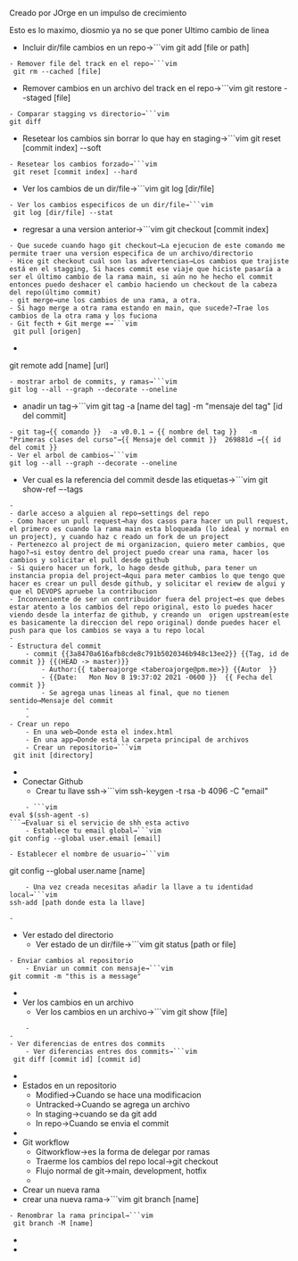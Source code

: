 Creado por JOrge en un impulso de crecimiento

Esto es lo maximo, diosmio ya no se que poner
Ultimo cambio de linea

- Incluir dir/file cambios en un repo→```vim
git add [file or path]
```
- Remover file del track en el repo→```vim
 git rm --cached [file]
```
- Remover cambios en un archivo del track en el repo→```vim
 git restore --staged [file]
```
- Comparar stagging vs directorio→```vim
git diff
```
- Resetear los cambios sin borrar lo que hay en staging→```vim
git reset [commit index] --soft
```
- Resetear los cambios forzado→```vim
 git reset [commit index] --hard
```
- Ver los cambios de un dir/file→```vim
git log [dir/file]
```
- Ver los cambios especificos de un dir/file→```vim
 git log [dir/file] --stat
```
- regresar a una version anterior→```vim
 git checkout [commit index] 
```
- Que sucede cuando hago git checkout→La ejecucion de este comando me permite traer una version especifica de un archivo/directorio
- Hice git checkout cuál son las advertencias→Los cambios que trajiste está en el stagging, Si haces commit ese viaje que hiciste pasaría a ser el último cambio de la rama main, si aún no he hecho el commit entonces puedo deshacer el cambio haciendo un checkout de la cabeza del repo(último commit)
- git merge→une los cambios de una rama, a otra.
- Si hago merge a otra rama estando en main, que sucede?→Trae los cambios de la otra rama y los fuciona
- Git fecth + Git merge =→```vim
 git pull [origen]
```
- ```vim
git remote add [name] [url]
```→Para agregar el origen es decir, a donde haremos push/pull
- mostrar arbol de commits, y ramas→```vim
git log --all --graph --decorate --oneline
```
- anadir un tag→```vim
 git tag -a [name del tag] -m "mensaje del tag" [id del commit]
```
- git tag→{{ comando }}  -a v0.0.1 → {{ nombre del tag }}   -m "Primeras clases del curso"→{{ Mensaje del commit }}  269881d →{{ id del comit }}
- Ver el arbol de cambios→```vim
git log --all --graph --decorate --oneline
```
- Ver cual es la referencia del commit desde las etiquetas→```vim
git show-ref ‒-tags
```
- 
- darle acceso a alguien al repo→settings del repo
- Como hacer un pull request→hay dos casos para hacer un pull request, el primero es cuando la rama main esta bloqueada (lo ideal y normal en un project), y cuando haz c reado un fork de un project
- Pertenezco al project de mi organizacion, quiero meter cambios, que hago?→si estoy dentro del project puedo crear una rama, hacer los cambios y solicitar el pull desde github
- Si quiero hacer un fork, lo hago desde github, para tener un instancia propia del project→Aqui para meter cambios lo que tengo que hacer es crear un pull desde github, y solicitar el review de algui y que el DEVOPS apruebe la contribucion
- Inconveniente de ser un contribuidor fuera del project→es que debes estar atento a los cambios del repo original, esto lo puedes hacer viendo desde la interfaz de github, y creando un  origen upstream(este es basicamente la direccion del repo original) donde puedes hacer el push para que los cambios se vaya a tu repo local
- 
- Estructura del commit 
    - commit {{3a8470a616afb8cde8c791b5020346b948c13ee2}} {{Tag, id de commit }} {{(HEAD -> master)}} 
        - Author:{{ taberoajorge <taberoajorge@pm.me>}} {{Autor  }} 
        - {{Date:   Mon Nov 8 19:37:02 2021 -0600 }}  {{ Fecha del commit }} 
        - Se agrega unas lineas al final, que no tienen sentido→Mensaje del commit
    - 
    - 
- Crear un repo
    - En una web→Donde esta el index.html
    - En una app→Donde está la carpeta principal de archivos
    - Crear un repositorio→```vim
 git init [directory]
```
- 
- Conectar Github
    - Crear tu llave ssh→```vim
 ssh-keygen -t rsa -b 4096 -C "email"
```
    - ```vim
eval $(ssh-agent -s) 
```→Evaluar si el servicio de shh esta activo
    - Establece tu email global→```vim
git config --global user.email [email]
```
    - Establecer el nombre de usuario→```vim
 git config --global user.name [name]
```
    - Una vez creada necesitas añadir la llave a tu identidad local→```vim
ssh-add [path donde esta la llave]
```
    - 
- Ver estado del directorio 
    - Ver estado de un dir/file→```vim
 git status [path or file]

```
- Enviar cambios al repositorio
    - Enviar un commit con mensaje→```vim
git commit -m "this is a message"
```
- 
- Ver los cambios en un archivo
    - Ver los cambios en un archivo→```vim
git show [file]
```
    - 
- 
- Ver diferencias de entres dos commits
    - Ver diferencias entres dos commits→```vim
 git diff [commit id] [commit id]
```
- 
- Estados en un repositorio
    - Modified→Cuando se hace una modificacion
    - Untracked→Cuando se agrega un archivo
    - In staging→cuando se da git add
    - In repo→Cuando se envia el commit
- 
- Git workflow 
    - Gitworkflow→es la forma de delegar por ramas
    - Traerme los cambios del repo local→git checkout
    - Flujo normal de git→main, development, hotfix
    - 
- Crear un nueva rama 
- crear una nueva rama→```vim
git branch [name]
```
- Renombrar la rama principal→```vim
 git branch -M [name]
```
- 
- 